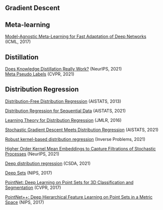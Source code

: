 
## Gradient Descent

## Meta-learning

[Model-Agnostic Meta-Learning for Fast Adaptation of Deep Networks](http://proceedings.mlr.press/v70/finn17a/finn17a.pdf) (ICML, 2017)

## Distillation
[Does Knowledge Distillation Really Work?](https://arxiv.org/pdf/2106.05945.pdf) (NeurIPS, 2021) <br>
[Meta Pseudo Labels](https://arxiv.org/pdf/2003.10580.pdf) (CVPR, 2021) <br>

## Distribution Regression
[Distribution-Free Distribution Regression](http://proceedings.mlr.press/v31/poczos13a.pdf) (AISTATS, 2013) <br>

[Distribution Regression for Sequential Data](http://proceedings.mlr.press/v130/lemercier21a/lemercier21a.pdf)  (AISTATS, 2021) <br>

[Learning Theory for Distribution Regression](https://jmlr.csail.mit.edu/papers/volume17/14-510/14-510.pdf)  (JMLR, 2016) <br>

[Stochastic Gradient Descent Meets Distribution Regression](http://proceedings.mlr.press/v130/muecke21a/muecke21a.pdf)  (AISTATS, 2021) <br>

[Robust kernel-based distribution regression](https://iopscience.iop.org/article/10.1088/1361-6420/ac23c3/meta?casa_token=rv1fjQFMM-MAAAAA:a7FCaFfXIfiAJ1bNt3thSNrbMKGBGW5eStSbA-CNuNKThG4Wh09mG4ts7MY3RVwVPMMfw7vCPMQRf17Les0AVvIBMg)  (Inverse Problems, 2021) <br>

[Higher Order Kernel Mean Embeddings to Capture Filtrations of Stochastic Processes](https://proceedings.neurips.cc/paper_files/paper/2021/file/8b2dfbe0c1d43f9537dae01e96458ff1-Paper.pdf)  (NeurIPS, 2021) <br>

[Deep distribution regression](https://www.sciencedirect.com/science/article/abs/pii/S0167947321000372)  (CSDA, 2021) <br>

[Deep Sets](https://papers.nips.cc/paper_files/paper/2017/file/f22e4747da1aa27e363d86d40ff442fe-Paper.pdf)  (NIPS, 2017) <br>

[PointNet: Deep Learning on Point Sets for 3D Classification and Segmentation](https://openaccess.thecvf.com/content_cvpr_2017/papers/Qi_PointNet_Deep_Learning_CVPR_2017_paper.pdf)  (CVPR, 2017) <br>

[PointNet++: Deep Hierarchical Feature Learning on Point Sets in a Metric Space](https://proceedings.neurips.cc/paper_files/paper/2017/file/d8bf84be3800d12f74d8b05e9b89836f-Paper.pdf) (NIPS, 2017) <br>

